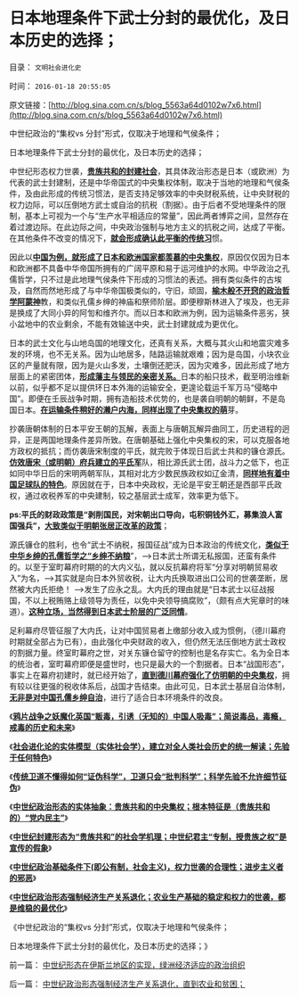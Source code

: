 # 日本地理条件下武士分封的最优化，及日本历史的选择；

目录： `文明社会进化史` 

时间： `2016-01-18 20:55:05` 

原文链接：[http://blog.sina.com.cn/s/blog_5563a64d0102w7x6.html](http://blog.sina.com.cn/s/blog_5563a64d0102w7x6.html)

中世纪政治的“集权vs 分封”形式，仅取决于地理和气侯条件；

日本地理条件下武士分封的最优化，及日本历史的选择；

中世纪形态权力世袭，[**贵族共和的封建社会**](../../../2016/1/14/中世纪的封建政治条件下，权力世袭的合理性.md)，其具体政治形态是日本（或欧洲）为代表的武士封建制，还是中华帝国式的中央集权体制，取决于当地的地理和气侯条件，及由此形成的传统习惯法，是否支持足够效率的中央财税系统，让中央财税的权力边际，可以压倒地方武士或自治的抗税（割据）。由于后者不受地理条件的限制，基本上可视为一个与“生产水平相适应的常量”，因此两者博弈之间，显然存在着过渡边际。在此边际之间，中央政治强制与地方主义的抗税之间，达成了平衡。在其他条件不改变的情况下，[**就会形成确认此平衡的传统习**](../../../2016/1/13/中世纪封建形态为“贵族共和”的社会学机理；.md)惯。

因此以[**中国为例，就形成了日本和欧洲国家都羡慕的中央集权**](../../../2015/8/6/中世纪专制英国和中华帝国的异同；.md)，原因仅仅因为日本和欧洲都不具备中华帝国所拥有的广阔平原和易于运河维护的水网。中华政治之孔儒哲学，只不过是此地理气侯条件下形成的习惯法的表述。拥有类似条件的古埃及，自然而然地形成了与中华帝国极类似的，守旧，顽固，[**榆木般不开窍的政治哲学阿蒙神**](../../../2010/4/15/没有统一过渡期而寻求“分裂原因”是可笑的唯心逻辑.md)教，和类似孔儒乡绅的神庙和祭师阶层。即便穆斯林进入了埃及，也无非是换成了大同小异的阿訇和维齐尔。而以日本和欧洲为例，因为运输条件恶劣，狭小盆地中的农业剩余，不能有效输送中央，武士封建就成为更优化。

日本的武士文化与山地岛国的地理文化，还真有关系，大概与其火山和地震灾难多发的环境，也不无关系。因为山地居多，陆路运输就艰难；因为是岛国，小块农业区的产量就有限，因为是火山多发，土壤倒还肥沃，因为灾难多，因此形成了地方层面上的紧密团体，[**形成藩主与领民的亲密关系。**](../../../2014/10/15/日本传统农村的土地制度和宗社.md)日本的船只技术，截至明治维新以前，似乎都不足以提供环日本外海的运输安全，更遑论载运千军万马“侵略中国”。即便在壬辰战争时期，拥有造船技术优势的，也是袭自明朝的朝鲜，不是岛国日本。[**在运输条件稍好的濑户内海，同样出现了中央集权的萌**](../../../2011/11/26/四轮车，尖底船，路桥和大运河的民主线索.md)芽。

抄袭唐朝体制的日本平安王朝的瓦解，表面上与唐朝瓦解异曲同工，历史进程的迥异，正是两国地理条件差异所致。在唐朝基础上强化中央集权的宋，可以克服各地方政权的抵抗；而仿袭唐宋制度的平氏，就完败于体现日后武士共和的镰仓源氏。[**仿效唐宋（或明朝）府兵建立的平氏军**](../../../2013/12/22/府兵是炮灰代偿战斗力脆弱的国防制度，安史之乱后唐朝藩镇割据的原因.md)队，相比源氏武士团，战斗力之低下，也正如同中华日后的宋明两朝军队，其相对北方少数民族政权如辽金清，[**同样地有着中国足球队的特色**](../../../2014/7/19/俺国军队不比中国足球强，中国足球只是反复直播着甲午悲剧.md)。原因就在于，日本中央政权，无论是平安王朝还是西部平氏政权，通过收税养军的中央建制，较之基层武士成军，效率更为低下。

**ps:平氏的财政政策是“剥削国民，对宋朝出口导向，屯积铜钱外汇，募集浪人富国强兵”，[**大致类似于明朝张居正改革的政策**](../../../2008/11/3/亡于内需不振！今天仍是明朝吗？.md)**；

源氏镰仓的胜利，也令“武士不纳税，报国征战”成为日本政治的传统文化，[**类似于中华乡绅的孔儒哲学之“乡绅不纳粮**](../../../2015/12/15/毛蒋不及北洋，北洋不及晚清；.md)”，——>日本武士所谓无私报国，还蛮有条件的。以至于室町幕府时期的的大内义弘，就以反抗幕府将军“分享对明朝贸易收入”为名，——>其实就是向日本外贸收税，让大内氏换取进出口公司的世袭垄断，居然被大内氏拒绝！
——>发生了应永之乱。大内氏的理由就是“日本武士以征战报国，不以上税贿赂上级领导为责任，以免中央领导搞腐败”，（颇有点大宪章时的味道）。[**这种立场，当然得到日本武士阶层的广泛同情**](../../../2014/9/30/明治维新的弯路，武士下岗再就业，日本国企的包身工.md)。

足利幕府尽管征服了大内氏，让对中国贸易者上缴部分收入成为惯例，（德川幕府时期就全部占为已有），由此强化中央财政的收入，但仍然无法压倒地方武士政权的割据力量。终室町幕府之世，对关东镰仓留守的控制也是名存实亡。名为全日本的统治者，室町幕府即便是盛世时，也只是最大的一个割据者。日本“战国形态”，事实上在幕府初建时，就已经开始了，[**直到德川幕府强化了仿明朝的中央集权**](../../../2014/9/25/德川家康的改革开放之“春天的故事”，西乡隆盛“历史遗留问题”.md)，拥有较以往更强的税收体系后，战国才告结束。由此可见，日本武士基层自治体制，[**无非是对中国孔儒乡绅自治**](../../../2013/3/10/寡头不是精英，elite不入体制，精英不谈国事.md)，进行了适合日本环境条件的改良。

《[**鸦片战争之妖魔化英国“贩毒，引诱（无知的）中国人吸毒”；简说毒品，毒瘾，戒毒的历史和未来**](../../../2016/1/8/简说毒品，毒瘾，戒毒的历史和未来，及鸦片战争.md)》

《[**社会进化论的实体模型（实体社会学），建立对全人类社会历史的统一解读；先验于任何特色**](../../../2016/1/10/建立对全人类社会历史的统一解读.md)》

《[**传统卫道不懂得如何“证伪科学”，卫道只会“批判科学”；科学先验不允许细节征伪**](../../../2016/1/11/实体历史学不是“借古喻今”，而是“古今通判”.md)》

《[**中世纪政治形态的实体抽象：贵族共和的中央集权；根本特征是（贵族共和的）“党内民主”**](../../../2016/1/12/中世纪政治形态的实体抽象：贵族共和的中央集权；.md)》

《[**中世纪封建形态为“贵族共和”的社会学机理；中世纪君主“专制，授贵族之权”是宣传的假象**](../../../2016/1/13/中世纪封建形态为“贵族共和”的社会学机理；.md)》

《[**中世纪政治基础条件下(即公有制，社会主义)，权力世袭的合理性；进步主义者的邪恶**](../../../2016/1/14/中世纪的封建政治条件下，权力世袭的合理性.md)》

《[**中世纪政治形态强制经济生产关系退化；农业生产基础的稳定和权力的世袭，都是维稳的最优化**](../../../2016/1/17/中世纪政治形态强制经济生产关系退化，直到农业和贫困；.md)》

《中世纪政治的“集权vs 分封”形式，仅取决于地理和气侯条件；

日本地理条件下武士分封的最优化，及日本历史的选择；》

前一篇： [中世纪形态在伊斯兰地区的实现，绿洲经济适应的政治组织](../../../2016/1/19/中世纪形态在伊斯兰地区的实现，绿洲经济适应的政治组织.md)

后一篇： [中世纪政治形态强制经济生产关系退化，直到农业和贫困；](../../../2016/1/17/中世纪政治形态强制经济生产关系退化，直到农业和贫困；.md)

